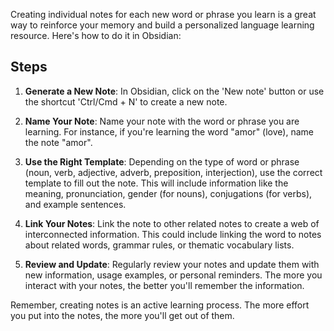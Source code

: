 
Creating individual notes for each new word or phrase you learn is a great way to reinforce your memory and build a personalized language learning resource. Here's how to do it in Obsidian:

## Steps

1. **Generate a New Note**: In Obsidian, click on the 'New note' button or use the shortcut 'Ctrl/Cmd + N' to create a new note.

2. **Name Your Note**: Name your note with the word or phrase you are learning. For instance, if you're learning the word "amor" (love), name the note "amor".

3. **Use the Right Template**: Depending on the type of word or phrase (noun, verb, adjective, adverb, preposition, interjection), use the correct template to fill out the note. This will include information like the meaning, pronunciation, gender (for nouns), conjugations (for verbs), and example sentences.

4. **Link Your Notes**: Link the note to other related notes to create a web of interconnected information. This could include linking the word to notes about related words, grammar rules, or thematic vocabulary lists.

5. **Review and Update**: Regularly review your notes and update them with new information, usage examples, or personal reminders. The more you interact with your notes, the better you'll remember the information.

Remember, creating notes is an active learning process. The more effort you put into the notes, the more you'll get out of them.
